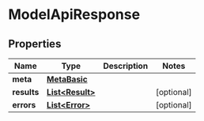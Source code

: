 

# ModelApiResponse


## Properties

Name | Type | Description | Notes
------------ | ------------- | ------------- | -------------
**meta** | [**MetaBasic**](MetaBasic.md) |  | 
**results** | [**List&lt;Result&gt;**](Result.md) |  |  [optional]
**errors** | [**List&lt;Error&gt;**](Error.md) |  |  [optional]



